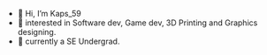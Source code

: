 - 👋 Hi, I’m Kaps_59
- 👀 interested in Software dev, Game dev, 3D Printing and Graphics designing.
- 🌱 currently a SE Undergrad.


<!---
Kaps59/Kaps59 is a ✨ special ✨ repository because its `README.md` (this file) appears on your GitHub profile.
You can click the Preview link to take a look at your changes.
--->
